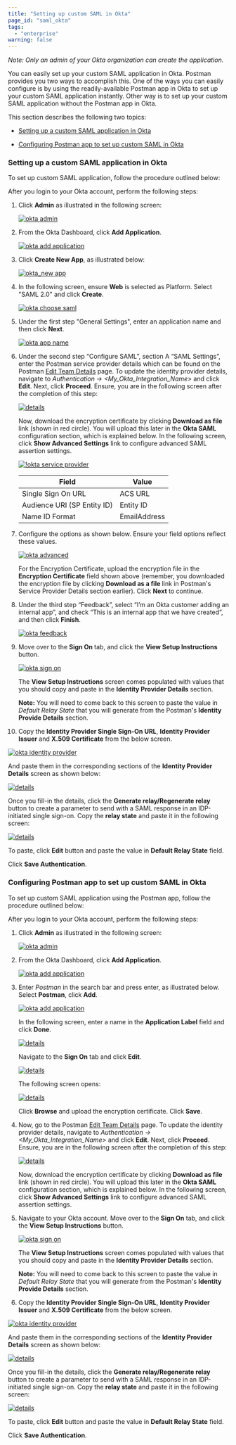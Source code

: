 ```yaml
---
title: "Setting up custom SAML in Okta"
page_id: "saml_okta"
tags: 
  - "enterprise"
warning: false
---
```


*Note: Only an admin of your Okta organization can create the application.*

You can easily set up your custom SAML application in Okta. Postman provides you two ways to accomplish this. One of the ways you can easily configure is by using the readily-available Postman app in Okta to set up your custom SAML application instantly. Other way is to set up your custom SAML application without the Postman app in Okta.

This section describes the following two topics:

* [Setting up a custom SAML application in Okta](#Setting-up-a-custom-SAML-application-in-Okta)

* [Configuring Postman app to set up custom SAML in Okta](#Configuring-Postman-app-to-set-up-custom-SAML-in-Okta)

### Setting up a custom SAML application in Okta

To set up custom SAML application, follow the procedure outlined below: 

After you login to your Okta account, perform the following steps:

1. Click **Admin** as illustrated in the following screen:

    [![okta admin](https://s3.amazonaws.com/postman-static-getpostman-com/postman-docs/Okta-SAML1.png)](https://s3.amazonaws.com/postman-static-getpostman-com/postman-docs/Okta-SAML1.png)

2.  From the Okta Dashboard, click **Add Application**.

    [![okta add application](https://s3.amazonaws.com/postman-static-getpostman-com/postman-docs/Okta-Add-Application.png)](https://s3.amazonaws.com/postman-static-getpostman-com/postman-docs/Okta-Add-Application.png) 
  
3.  Click **Create New App**, as illustrated below:

     [![okta_new app](https://s3.amazonaws.com/postman-static-getpostman-com/postman-docs/Okta-Create-Application.png)](https://s3.amazonaws.com/postman-static-getpostman-com/postman-docs/Okta-Create-Application.png)

4.   In the following screen, ensure **Web** is selected as Platform. Select "SAML 2.0" and click **Create**.

     [![okta choose saml](https://s3.amazonaws.com/postman-static-getpostman-com/postman-docs/Okta-Choose-SAML.png)](https://s3.amazonaws.com/postman-static-getpostman-com/postman-docs/Okta-Choose-SAML.png)

5.   Under the first step "General Settings", enter an application name and then click **Next**.

     [![okta app name](https://s3.amazonaws.com/postman-static-getpostman-com/postman-docs/okta_app_name.png)](https://s3.amazonaws.com/postman-static-getpostman-com/postman-docs/okta_app_name.png)

6. Under the second step “Configure SAML”, section A “SAML Settings”, enter the Postman service provider details which can be found on the Postman [Edit Team Details](https://go.postman.co/settings/team/general) page. To update the identity provider details, navigate to *Authentication -> <My_Okta_Integration_Name>* and click **Edit**. Next, click **Proceed**. Ensure, you are in the following screen after the completion of this step:

    [![details](https://s3.amazonaws.com/postman-static-getpostman-com/postman-docs/Okta-IDP-Details.png)](https://s3.amazonaws.com/postman-static-getpostman-com/postman-docs/ENT-identity-provider-details.png)

    Now, download the encryption certificate by clicking **Download as file** link (shown in red circle). You will upload this later in the **Okta SAML** configuration section, which is explained below. In the following screen, click **Show Advanced Settings** link to configure advanced SAML assertion settings.

    [![!okta service provider](https://s3.amazonaws.com/postman-static-getpostman-com/postman-docs/okta_service_provider.png)](https://s3.amazonaws.com/postman-static-getpostman-com/postman-docs/okta_service_provider.png)

     | **Field** | **Value** |
     | --- | --- |
     | Single Sign On URL | ACS URL |
     | Audience URI (SP Entity ID) | Entity ID |
     | Name ID Format | EmailAddress |
 
7.  Configure the options as shown below. Ensure your field options reflect these values.  

    [![okta advanced](https://s3.amazonaws.com/postman-static-getpostman-com/postman-docs/Okta-SAML-Adv-Settings.png)](https://s3.amazonaws.com/postman-static-getpostman-com/postman-docs/Okta-SAML-Adv-Settings.png)
 
     For the Encryption Certificate, upload the encryption file in the **Encryption Certificate** field shown above (remember, you downloaded the encryption file by clicking **Download as a file** link in Postman's Service Provider Details section earlier). Click **Next** to continue.

8.  Under the third step “Feedback”, select “I’m an Okta customer adding an internal app”, and check “This is an internal app that we have created”, and then click **Finish**.

     [![okta feedback](https://s3.amazonaws.com/postman-static-getpostman-com/postman-docs/okta_feedback.png)](https://s3.amazonaws.com/postman-static-getpostman-com/postman-docs/okta_feedback.png)
  
9.  Move over to the **Sign On** tab, and click the **View Setup Instructions** button.

     [![okta sign on](https://s3.amazonaws.com/postman-static-getpostman-com/postman-docs/okta_sign_on.png)](https://s3.amazonaws.com/postman-static-getpostman-com/postman-docs/okta_sign_on.png)

     The **View Setup Instructions** screen comes populated with values that you should copy and paste in the **Identity Provider Details** section. 

     **Note:** You will need to come back to this screen to paste the value in *Default Relay State* that you will generate from the Postman's **Identity Provide Details** section. 
  
10.   Copy the **Identity Provider Single Sign-On URL**, **Identity Provider Issuer** and **X.509 Certificate** from the below screen.  

[![okta identity provider](https://s3.amazonaws.com/postman-static-getpostman-com/postman-docs/okta_identity_provider_updated.png)](https://s3.amazonaws.com/postman-static-getpostman-com/postman-docs/okta_identity_provider.png)

And paste them in the corresponding sections of the **Identity Provider Details** screen as shown below:
     
[![details](https://s3.amazonaws.com/postman-static-getpostman-com/postman-docs/Okta-IDP-Details3.png)](https://s3.amazonaws.com/postman-static-getpostman-com/postman-docs/Okta-IDP-Details3.png)
     
Once you fill-in the details, click the **Generate relay/Regenerate relay** button to create a parameter to send with a SAML response in an IDP-initiated single sign-on. Copy the **relay state** and paste it in the following screen:

[![details](https://s3.amazonaws.com/postman-static-getpostman-com/postman-docs/Okta-Relay-State.png)](https://s3.amazonaws.com/postman-static-getpostman-com/postman-docs/Okta-IDP-Details3.png)

To paste, click **Edit** button and paste the value in **Default Relay State** field. 

Click **Save Authentication**. 

### Configuring Postman app to set up custom SAML in Okta

To set up custom SAML application using the Postman app, follow the procedure outlined below: 

After you login to your Okta account, perform the following steps:

1. Click **Admin** as illustrated in the following screen:

    [![okta admin](https://s3.amazonaws.com/postman-static-getpostman-com/postman-docs/Okta-SAML1.png)](https://s3.amazonaws.com/postman-static-getpostman-com/postman-docs/Okta-SAML1.png)

2.  From the Okta Dashboard, click **Add Application**.

    [![okta add application](https://s3.amazonaws.com/postman-static-getpostman-com/postman-docs/Okta-Add-Application.png)](https://s3.amazonaws.com/postman-static-getpostman-com/postman-docs/Okta-Add-Application.png) 
  
3. Enter *Postman* in the search bar and press enter, as illustrated below. Select **Postman**, click **Add**.  

     [![okta add application](https://s3.amazonaws.com/postman-static-getpostman-com/postman-docs/Okta-New-Integ1.png)](https://s3.amazonaws.com/postman-static-getpostman-com/postman-docs/Okta-New-Integ1.png) 

     In the following screen, enter a name in the **Application Label** field and click **Done**.

      [![details](https://s3.amazonaws.com/postman-static-getpostman-com/postman-docs/Okta-New-Integ2.png)](https://s3.amazonaws.com/postman-static-getpostman-com/postman-docs/Okta-New-Integ2.png)

     Navigate to the **Sign On** tab and click **Edit**.  

     [![details](https://s3.amazonaws.com/postman-static-getpostman-com/postman-docs/Okta-New-Integ3.png)](https://s3.amazonaws.com/postman-static-getpostman-com/postman-docs/Okta-New-Integ3.png)

     The following screen opens:

     [![details](https://s3.amazonaws.com/postman-static-getpostman-com/postman-docs/Okta-New-Integ4.png)](https://s3.amazonaws.com/postman-static-getpostman-com/postman-docs/Okta-New-Integ4.png)
     
     Click **Browse** and upload the encryption certificate. Click **Save**. 

4. Now, go to the Postman [Edit Team Details](https://go.postman.co/settings/team/general) page. To update the identity provider details, navigate to *Authentication -> <My_Okta_Integration_Name>* and click **Edit**. Next, click **Proceed**. Ensure, you are in the following screen after the completion of this step:

    [![details](https://s3.amazonaws.com/postman-static-getpostman-com/postman-docs/Okta-IDP-Details.png)](https://s3.amazonaws.com/postman-static-getpostman-com/postman-docs/ENT-identity-provider-details.png)

    Now, download the encryption certificate by clicking **Download as file** link (shown in red circle). You will upload this later in the **Okta SAML** configuration section, which is explained below. In the following screen, click **Show Advanced Settings** link to configure advanced SAML assertion settings.

 4. Navigate to your Okta account. Move over to the **Sign On** tab, and click the **View Setup Instructions** button.

     [![okta sign on](https://s3.amazonaws.com/postman-static-getpostman-com/postman-docs/okta_sign_on.png)](https://s3.amazonaws.com/postman-static-getpostman-com/postman-docs/okta_sign_on.png)

     The **View Setup Instructions** screen comes populated with values that you should copy and paste in the **Identity Provider Details** section. 

     **Note:** You will need to come back to this screen to paste the value in *Default Relay State* that you will generate from the Postman's **Identity Provide Details** section. 
  

   5. Copy the **Identity Provider Single Sign-On URL**, **Identity Provider Issuer** and **X.509 Certificate** from the below screen. 


[![okta identity provider](https://s3.amazonaws.com/postman-static-getpostman-com/postman-docs/okta_identity_provider_updated.png)](https://s3.amazonaws.com/postman-static-getpostman-com/postman-docs/okta_identity_provider.png)

And paste them in the corresponding sections of the **Identity Provider Details** screen as shown below:
     
[![details](https://s3.amazonaws.com/postman-static-getpostman-com/postman-docs/Okta-IDP-Details3.png)](https://s3.amazonaws.com/postman-static-getpostman-com/postman-docs/Okta-IDP-Details3.png)
     
Once you fill-in the details, click the **Generate relay/Regenerate relay** button to create a parameter to send with a SAML response in an IDP-initiated single sign-on. Copy the **relay state** and paste it in the following screen:

[![details](https://s3.amazonaws.com/postman-static-getpostman-com/postman-docs/Okta-Relay-State.png)](https://s3.amazonaws.com/postman-static-getpostman-com/postman-docs/Okta-IDP-Details3.png)

To paste, click **Edit** button and paste the value in **Default Relay State** field. 

Click **Save Authentication**. 